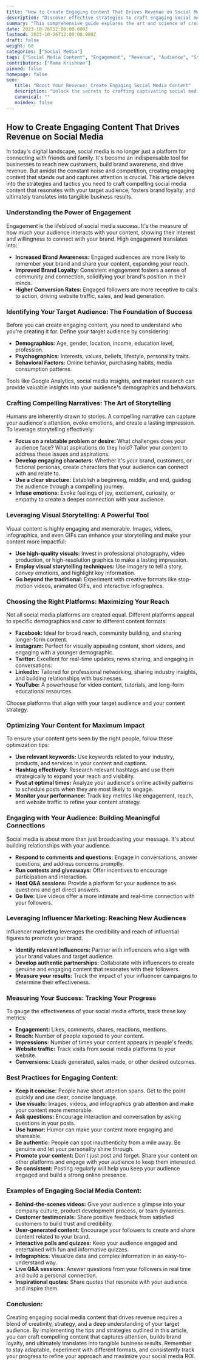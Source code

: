 ```yaml
---
title: "How to Create Engaging Content That Drives Revenue on Social Media"
description: "Discover effective strategies to craft engaging social media content that captivates your audience, builds brand loyalty, and ultimately drives revenue. Learn how to identify your target audience, develop compelling narratives, leverage visual storytelling, and optimize your content for maximum impact."
summary: "This comprehensive guide explores the art and science of creating engaging social media content that resonates with your audience, fosters brand connections, and drives profitable results. From understanding your target audience to implementing effective content strategies, we'll equip you with the knowledge and tools to achieve social media success."
date: 2023-10-26T12:00:00.000Z
lastmod: 2023-10-26T12:00:00.000Z
draft: false
weight: 60
categories: ["Social Media"]
tags: ["Social Media Content", "Engagement", "Revenue", "Audience", "Storytelling"]
contributors: ["Rama Krishnan"]
pinned: false
homepage: false
seo:
   title: "Boost Your Revenue: Create Engaging Social Media Content"
   description: "Unlock the secrets to crafting captivating social media content that drives engagement, builds brand loyalty, and increases your revenue." 
   canonical: ""
   noindex: false
---
```


## How to Create Engaging Content That Drives Revenue on Social Media

In today's digital landscape, social media is no longer just a platform for connecting with friends and family. It's become an indispensable tool for businesses to reach new customers, build brand awareness, and drive revenue. But amidst the constant noise and competition, creating engaging content that stands out and captures attention is crucial. This article delves into the strategies and tactics you need to craft compelling social media content that resonates with your target audience, fosters brand loyalty, and ultimately translates into tangible business results.

### Understanding the Power of Engagement

Engagement is the lifeblood of social media success. It's the measure of how much your audience interacts with your content, showing their interest and willingness to connect with your brand. High engagement translates into:

- **Increased Brand Awareness:** Engaged audiences are more likely to remember your brand and share your content, expanding your reach.
- **Improved Brand Loyalty:** Consistent engagement fosters a sense of community and connection, solidifying your brand's position in their minds.
- **Higher Conversion Rates:** Engaged followers are more receptive to calls to action, driving website traffic, sales, and lead generation.

### Identifying Your Target Audience: The Foundation of Success

Before you can create engaging content, you need to understand who you're creating it for. Define your target audience by considering:

- **Demographics:** Age, gender, location, income, education level, profession.
- **Psychographics:** Interests, values, beliefs, lifestyle, personality traits.
- **Behavioral Factors:** Online behavior, purchasing habits, media consumption patterns.

Tools like Google Analytics, social media insights, and market research can provide valuable insights into your audience's demographics and behaviors.

### Crafting Compelling Narratives: The Art of Storytelling

Humans are inherently drawn to stories. A compelling narrative can capture your audience's attention, evoke emotions, and create a lasting impression. To leverage storytelling effectively:

- **Focus on a relatable problem or desire:** What challenges does your audience face? What aspirations do they hold? Tailor your content to address these issues and aspirations.
- **Develop engaging characters:** Whether it's your brand, customers, or fictional personas, create characters that your audience can connect with and relate to.
- **Use a clear structure:** Establish a beginning, middle, and end, guiding the audience through a compelling journey.
- **Infuse emotions:** Evoke feelings of joy, excitement, curiosity, or empathy to create a deeper connection with your audience.

### Leveraging Visual Storytelling: A Powerful Tool

Visual content is highly engaging and memorable. Images, videos, infographics, and even GIFs can enhance your storytelling and make your content more impactful:

- **Use high-quality visuals:** Invest in professional photography, video production, or high-resolution graphics to make a lasting impression.
- **Employ visual storytelling techniques:** Use imagery to tell a story, convey emotions, and highlight key information.
- **Go beyond the traditional:** Experiment with creative formats like stop-motion videos, animated GIFs, and interactive infographics.

### Choosing the Right Platforms: Maximizing Your Reach

Not all social media platforms are created equal. Different platforms appeal to specific demographics and cater to different content formats:

- **Facebook:** Ideal for broad reach, community building, and sharing longer-form content.
- **Instagram:** Perfect for visually appealing content, short videos, and engaging with a younger demographic.
- **Twitter:** Excellent for real-time updates, news sharing, and engaging in conversations.
- **LinkedIn:** Tailored for professional networking, sharing industry insights, and building relationships with businesses.
- **YouTube:** A powerhouse for video content, tutorials, and long-form educational resources.

Choose platforms that align with your target audience and your content strategy.

### Optimizing Your Content for Maximum Impact

To ensure your content gets seen by the right people, follow these optimization tips:

- **Use relevant keywords:** Use keywords related to your industry, products, and services in your content and captions.
- **Hashtag effectively:** Research relevant hashtags and use them strategically to expand your reach and visibility.
- **Post at optimal times:** Analyze your audience's online activity patterns to schedule posts when they are most likely to engage.
- **Monitor your performance:** Track key metrics like engagement, reach, and website traffic to refine your content strategy.

### Engaging with Your Audience: Building Meaningful Connections

Social media is about more than just broadcasting your message. It's about building relationships with your audience.

- **Respond to comments and questions:** Engage in conversations, answer questions, and address concerns promptly.
- **Run contests and giveaways:** Offer incentives to encourage participation and interaction.
- **Host Q&A sessions:** Provide a platform for your audience to ask questions and get direct answers.
- **Go live:** Live videos offer a more intimate and real-time connection with your followers.

### Leveraging Influencer Marketing: Reaching New Audiences

Influencer marketing leverages the credibility and reach of influential figures to promote your brand.

- **Identify relevant influencers:** Partner with influencers who align with your brand values and target audience.
- **Develop authentic partnerships:** Collaborate with influencers to create genuine and engaging content that resonates with their followers.
- **Measure your results:** Track the impact of your influencer campaigns to determine their effectiveness.

### Measuring Your Success: Tracking Your Progress

To gauge the effectiveness of your social media efforts, track these key metrics:

- **Engagement:** Likes, comments, shares, reactions, mentions.
- **Reach:** Number of people exposed to your content.
- **Impressions:** Number of times your content appears in people's feeds.
- **Website traffic:** Track visits from social media platforms to your website.
- **Conversions:** Leads generated, sales made, or other desired outcomes.

### Best Practices for Engaging Content:

- **Keep it concise:** People have short attention spans. Get to the point quickly and use clear, concise language.
- **Use visuals:** Images, videos, and infographics grab attention and make your content more memorable.
- **Ask questions:** Encourage interaction and conversation by asking questions in your posts.
- **Use humor:** Humor can make your content more engaging and shareable.
- **Be authentic:** People can spot inauthenticity from a mile away. Be genuine and let your personality shine through.
- **Promote your content:** Don't just post and forget. Share your content on other platforms and engage with your audience to keep them interested.
- **Be consistent:** Posting regularly will help you keep your audience engaged and build a strong online presence.

### Examples of Engaging Social Media Content:

- **Behind-the-scenes videos:** Give your audience a glimpse into your company culture, product development process, or team dynamics.
- **Customer testimonials:** Share positive feedback from satisfied customers to build trust and credibility.
- **User-generated content:** Encourage your followers to create and share content related to your brand.
- **Interactive polls and quizzes:** Keep your audience engaged and entertained with fun and informative quizzes.
- **Infographics:** Visualize data and complex information in an easy-to-understand way.
- **Live Q&A sessions:** Answer questions from your followers in real time and build a personal connection.
- **Inspirational quotes:** Share quotes that resonate with your audience and inspire them.

### Conclusion:

Creating engaging social media content that drives revenue requires a blend of creativity, strategy, and a deep understanding of your target audience. By implementing the tips and strategies outlined in this article, you can craft compelling content that captures attention, builds brand loyalty, and ultimately translates into tangible business results. Remember to stay adaptable, experiment with different formats, and consistently track your progress to refine your approach and maximize your social media ROI.

